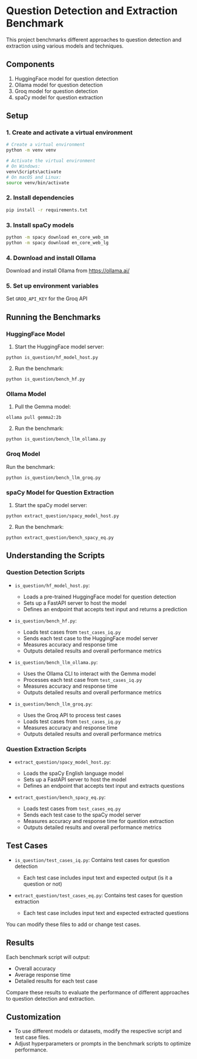 # Question Detection and Extraction Benchmark

This project benchmarks different approaches to question detection and extraction using various models and techniques.

## Components

1. HuggingFace model for question detection
2. Ollama model for question detection
3. Groq model for question detection
4. spaCy model for question extraction

## Setup

### 1. Create and activate a virtual environment

```bash
# Create a virtual environment
python -m venv venv

# Activate the virtual environment
# On Windows:
venv\Scripts\activate
# On macOS and Linux:
source venv/bin/activate
```

### 2. Install dependencies

```bash
pip install -r requirements.txt
```

### 3. Install spaCy models

```bash
python -m spacy download en_core_web_sm
python -m spacy download en_core_web_lg
```

### 4. Download and install Ollama

Download and install Ollama from https://ollama.ai/

### 5. Set up environment variables

Set `GROQ_API_KEY` for the Groq API

## Running the Benchmarks

### HuggingFace Model

1. Start the HuggingFace model server:

```
python is_question/hf_model_host.py
```

2. Run the benchmark:

```
python is_question/bench_hf.py
```

### Ollama Model

1. Pull the Gemma model:

```
ollama pull gemma2:2b
```

2. Run the benchmark:

```
python is_question/bench_llm_ollama.py
```

### Groq Model

Run the benchmark:

```
python is_question/bench_llm_groq.py
```

### spaCy Model for Question Extraction

1. Start the spaCy model server:

```
python extract_question/spacy_model_host.py
```

2. Run the benchmark:

```
python extract_question/bench_spacy_eq.py
```

## Understanding the Scripts

### Question Detection Scripts

- `is_question/hf_model_host.py`: 
  - Loads a pre-trained HuggingFace model for question detection
  - Sets up a FastAPI server to host the model
  - Defines an endpoint that accepts text input and returns a prediction

- `is_question/bench_hf.py`:
  - Loads test cases from `test_cases_iq.py`
  - Sends each test case to the HuggingFace model server
  - Measures accuracy and response time
  - Outputs detailed results and overall performance metrics

- `is_question/bench_llm_ollama.py`:
  - Uses the Ollama CLI to interact with the Gemma model
  - Processes each test case from `test_cases_iq.py`
  - Measures accuracy and response time
  - Outputs detailed results and overall performance metrics

- `is_question/bench_llm_groq.py`:
  - Uses the Groq API to process test cases
  - Loads test cases from `test_cases_iq.py`
  - Measures accuracy and response time
  - Outputs detailed results and overall performance metrics

### Question Extraction Scripts

- `extract_question/spacy_model_host.py`:
  - Loads the spaCy English language model
  - Sets up a FastAPI server to host the model
  - Defines an endpoint that accepts text input and extracts questions

- `extract_question/bench_spacy_eq.py`:
  - Loads test cases from `test_cases_eq.py`
  - Sends each test case to the spaCy model server
  - Measures accuracy and response time for question extraction
  - Outputs detailed results and overall performance metrics

## Test Cases

- `is_question/test_cases_iq.py`: Contains test cases for question detection
  - Each test case includes input text and expected output (is it a question or not)

- `extract_question/test_cases_eq.py`: Contains test cases for question extraction
  - Each test case includes input text and expected extracted questions

You can modify these files to add or change test cases.

## Results

Each benchmark script will output:
- Overall accuracy
- Average response time
- Detailed results for each test case

Compare these results to evaluate the performance of different approaches to question detection and extraction.

## Customization

- To use different models or datasets, modify the respective script and test case files.
- Adjust hyperparameters or prompts in the benchmark scripts to optimize performance.